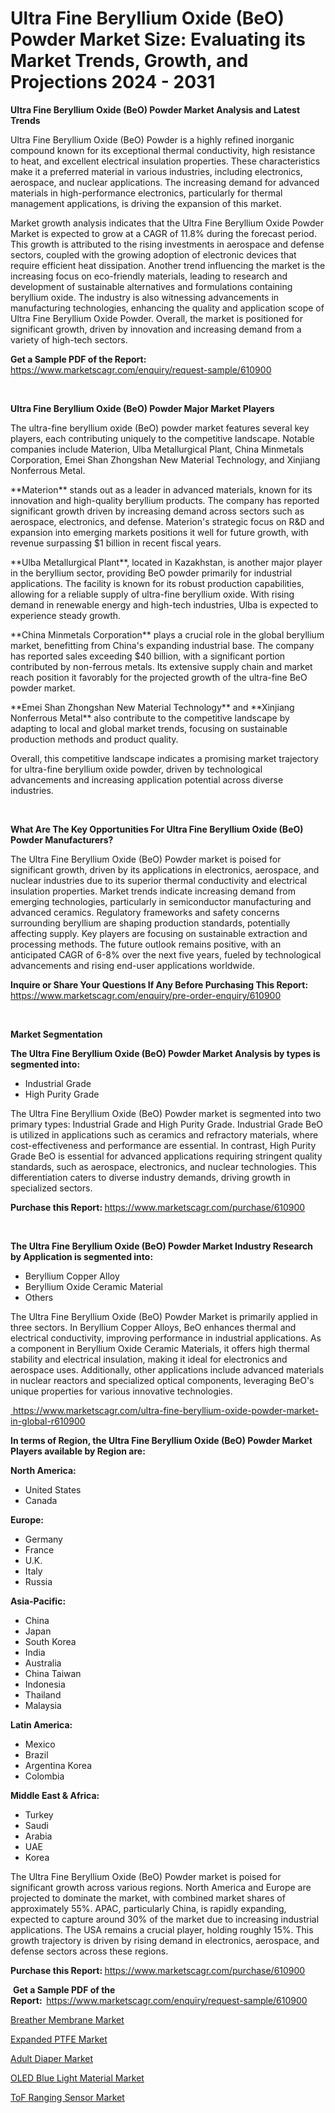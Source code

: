 <p><h1>Ultra Fine Beryllium Oxide (BeO) Powder Market Size: Evaluating its Market Trends, Growth, and Projections 2024 - 2031</h1></p><p><strong>Ultra Fine Beryllium Oxide (BeO) Powder Market Analysis and Latest Trends</strong></p>
<p><p>Ultra Fine Beryllium Oxide (BeO) Powder is a highly refined inorganic compound known for its exceptional thermal conductivity, high resistance to heat, and excellent electrical insulation properties. These characteristics make it a preferred material in various industries, including electronics, aerospace, and nuclear applications. The increasing demand for advanced materials in high-performance electronics, particularly for thermal management applications, is driving the expansion of this market.</p><p>Market growth analysis indicates that the Ultra Fine Beryllium Oxide Powder Market is expected to grow at a CAGR of 11.8% during the forecast period. This growth is attributed to the rising investments in aerospace and defense sectors, coupled with the growing adoption of electronic devices that require efficient heat dissipation. Another trend influencing the market is the increasing focus on eco-friendly materials, leading to research and development of sustainable alternatives and formulations containing beryllium oxide. The industry is also witnessing advancements in manufacturing technologies, enhancing the quality and application scope of Ultra Fine Beryllium Oxide Powder. Overall, the market is positioned for significant growth, driven by innovation and increasing demand from a variety of high-tech sectors.</p></p>
<p><strong>Get a Sample PDF of the Report:&nbsp;</strong> <a href="https://www.marketscagr.com/enquiry/request-sample/610900?utm_campaign=1339&utm_medium=2&utm_source=Github&utm_content=ia&utm_term=29092024&utm_id=ultra-fine-beryllium-oxide-beo-powder">https://www.marketscagr.com/enquiry/request-sample/610900</a></p>
<p>&nbsp;</p>
<p><strong>Ultra Fine Beryllium Oxide (BeO) Powder Major Market Players</strong></p>
<p><p>The ultra-fine beryllium oxide (BeO) powder market features several key players, each contributing uniquely to the competitive landscape. Notable companies include Materion, Ulba Metallurgical Plant, China Minmetals Corporation, Emei Shan Zhongshan New Material Technology, and Xinjiang Nonferrous Metal.</p><p>**Materion** stands out as a leader in advanced materials, known for its innovation and high-quality beryllium products. The company has reported significant growth driven by increasing demand across sectors such as aerospace, electronics, and defense. Materion's strategic focus on R&D and expansion into emerging markets positions it well for future growth, with revenue surpassing $1 billion in recent fiscal years.</p><p>**Ulba Metallurgical Plant**, located in Kazakhstan, is another major player in the beryllium sector, providing BeO powder primarily for industrial applications. The facility is known for its robust production capabilities, allowing for a reliable supply of ultra-fine beryllium oxide. With rising demand in renewable energy and high-tech industries, Ulba is expected to experience steady growth.</p><p>**China Minmetals Corporation** plays a crucial role in the global beryllium market, benefitting from China's expanding industrial base. The company has reported sales exceeding $40 billion, with a significant portion contributed by non-ferrous metals. Its extensive supply chain and market reach position it favorably for the projected growth of the ultra-fine BeO powder market.</p><p>**Emei Shan Zhongshan New Material Technology** and **Xinjiang Nonferrous Metal** also contribute to the competitive landscape by adapting to local and global market trends, focusing on sustainable production methods and product quality.</p><p>Overall, this competitive landscape indicates a promising market trajectory for ultra-fine beryllium oxide powder, driven by technological advancements and increasing application potential across diverse industries.</p></p>
<p>&nbsp;</p>
<p><strong>What Are The Key Opportunities For Ultra Fine Beryllium Oxide (BeO) Powder Manufacturers?</strong></p>
<p><p>The Ultra Fine Beryllium Oxide (BeO) Powder market is poised for significant growth, driven by its applications in electronics, aerospace, and nuclear industries due to its superior thermal conductivity and electrical insulation properties. Market trends indicate increasing demand from emerging technologies, particularly in semiconductor manufacturing and advanced ceramics. Regulatory frameworks and safety concerns surrounding beryllium are shaping production standards, potentially affecting supply. Key players are focusing on sustainable extraction and processing methods. The future outlook remains positive, with an anticipated CAGR of 6-8% over the next five years, fueled by technological advancements and rising end-user applications worldwide.</p></p>
<p><strong>Inquire or Share Your Questions If Any Before Purchasing This Report:</strong> <a href="https://www.marketscagr.com/enquiry/pre-order-enquiry/610900?utm_campaign=1339&utm_medium=2&utm_source=Github&utm_content=ia&utm_term=29092024&utm_id=ultra-fine-beryllium-oxide-beo-powder">https://www.marketscagr.com/enquiry/pre-order-enquiry/610900</a></p>
<p>&nbsp;</p>
<p><strong>Market Segmentation</strong></p>
<p><strong>The Ultra Fine Beryllium Oxide (BeO) Powder Market Analysis by types is segmented into:</strong></p>
<p><ul><li>Industrial Grade</li><li>High Purity Grade</li></ul></p>
<p><p>The Ultra Fine Beryllium Oxide (BeO) Powder market is segmented into two primary types: Industrial Grade and High Purity Grade. Industrial Grade BeO is utilized in applications such as ceramics and refractory materials, where cost-effectiveness and performance are essential. In contrast, High Purity Grade BeO is essential for advanced applications requiring stringent quality standards, such as aerospace, electronics, and nuclear technologies. This differentiation caters to diverse industry demands, driving growth in specialized sectors.</p></p>
<p><strong>Purchase this Report:&nbsp;</strong><a href="https://www.marketscagr.com/purchase/610900?utm_campaign=1339&utm_medium=2&utm_source=Github&utm_content=ia&utm_term=29092024&utm_id=ultra-fine-beryllium-oxide-beo-powder">https://www.marketscagr.com/purchase/610900</a></p>
<p>&nbsp;</p>
<p><strong>The Ultra Fine Beryllium Oxide (BeO) Powder Market Industry Research by Application is segmented into:</strong></p>
<p><ul><li>Beryllium Copper Alloy</li><li>Beryllium Oxide Ceramic Material</li><li>Others</li></ul></p>
<p><p>The Ultra Fine Beryllium Oxide (BeO) Powder Market is primarily applied in three sectors. In Beryllium Copper Alloys, BeO enhances thermal and electrical conductivity, improving performance in industrial applications. As a component in Beryllium Oxide Ceramic Materials, it offers high thermal stability and electrical insulation, making it ideal for electronics and aerospace uses. Additionally, other applications include advanced materials in nuclear reactors and specialized optical components, leveraging BeO's unique properties for various innovative technologies.</p></p>
<p><a href="https://www.marketscagr.com/ultra-fine-beryllium-oxide-powder-market-in-global-r610900?utm_campaign=1339&utm_medium=2&utm_source=Github&utm_content=ia&utm_term=29092024&utm_id=ultra-fine-beryllium-oxide-beo-powder">&nbsp;https://www.marketscagr.com/ultra-fine-beryllium-oxide-powder-market-in-global-r610900</a></p>
<p><strong>In terms of Region, the Ultra Fine Beryllium Oxide (BeO) Powder Market Players available by Region are:</strong></p>
<p>
    <p> <strong> North America: </strong>
        <ul>
            <li>United States</li>
            <li>Canada</li>
        </ul>
        </p> 
    <p> <strong> Europe: </strong>
        <ul>
            <li>Germany</li>
            <li>France</li>
            <li>U.K.</li>
            <li>Italy</li>
            <li>Russia</li>
        </ul>
        </p> 
    <p> <strong> Asia-Pacific: </strong>
        <ul>
            <li>China</li>
            <li>Japan</li>
            <li>South Korea</li>
            <li>India</li>
            <li>Australia</li>
            <li>China Taiwan</li>
            <li>Indonesia</li>
            <li>Thailand</li>
            <li>Malaysia</li>
        </ul>
        </p> 
    <p> <strong> Latin America: </strong>
        <ul>
            <li>Mexico</li>
            <li>Brazil</li>
            <li>Argentina Korea</li>
            <li>Colombia</li>
        </ul>
        </p> 
    <p> <strong> Middle East & Africa: </strong>
        <ul>
            <li>Turkey</li>
            <li>Saudi</li>
            <li>Arabia</li>
            <li>UAE</li>
            <li>Korea</li>
        </ul>
    </p>
    </p>
<p><p>The Ultra Fine Beryllium Oxide (BeO) Powder market is poised for significant growth across various regions. North America and Europe are projected to dominate the market, with combined market shares of approximately 55%. APAC, particularly China, is rapidly expanding, expected to capture around 30% of the market due to increasing industrial applications. The USA remains a crucial player, holding roughly 15%. This growth trajectory is driven by rising demand in electronics, aerospace, and defense sectors across these regions.</p></p>
<p><strong>Purchase this Report: </strong><a href="https://www.marketscagr.com/purchase/610900?utm_campaign=1339&utm_medium=2&utm_source=Github&utm_content=ia&utm_term=29092024&utm_id=ultra-fine-beryllium-oxide-beo-powder">https://www.marketscagr.com/purchase/610900</a></p>
<p>&nbsp;<strong>Get a Sample PDF of the Report:&nbsp;&nbsp;</strong><a href="https://www.marketscagr.com/enquiry/request-sample/610900?utm_campaign=1339&utm_medium=2&utm_source=Github&utm_content=ia&utm_term=29092024&utm_id=ultra-fine-beryllium-oxide-beo-powder">https://www.marketscagr.com/enquiry/request-sample/610900</a></p>
<p><strong></strong></p>
<p><p><a href="https://www.linkedin.com/pulse/breather-membrane-market-trends-regional-insights-forecasted-n8hoc?utm_campaign=1339&utm_medium=2&utm_source=Github&utm_content=ia&utm_term=29092024&utm_id=ultra-fine-beryllium-oxide-beo-powder">Breather Membrane Market</a></p><p><a href="https://www.linkedin.com/pulse/expanded-ptfe-market-emerging-trends-future-prospects-period-vremc?utm_campaign=1339&utm_medium=2&utm_source=Github&utm_content=ia&utm_term=29092024&utm_id=ultra-fine-beryllium-oxide-beo-powder">Expanded PTFE Market</a></p><p><a href="https://www.linkedin.com/pulse/emerging-trends-adult-diaper-market-global-outlook-future-prospects-l4rve?utm_campaign=1339&utm_medium=2&utm_source=Github&utm_content=ia&utm_term=29092024&utm_id=ultra-fine-beryllium-oxide-beo-powder">Adult Diaper Market</a></p><p><a href="https://issuu.com/reportprime-2/docs/oled-blue-light-material-market-siz_217553bbe34d74?utm_campaign=1339&utm_medium=2&utm_source=Github&utm_content=ia&utm_term=29092024&utm_id=ultra-fine-beryllium-oxide-beo-powder">OLED Blue Light Material Market</a></p><p><a href="https://issuu.com/reportprime-2/docs/tof-ranging-sensor-market-size-2030_b1c8f77bba4c47?utm_campaign=1339&utm_medium=2&utm_source=Github&utm_content=ia&utm_term=29092024&utm_id=ultra-fine-beryllium-oxide-beo-powder">ToF Ranging Sensor Market</a></p></p>